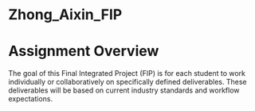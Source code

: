 # Zhong_Aixin_FIP
# Assignment Overview
The goal of this Final Integrated Project (FIP) is for each student to work individually or
collaboratively on specifically defined deliverables. These deliverables
will be based on current industry standards and workflow expectations.

